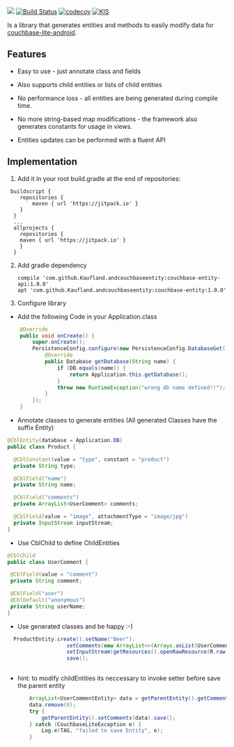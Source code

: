 [![](https://jitpack.io/v/Kaufland/andcouchbaseentity.svg)](https://jitpack.io/#Kaufland/andcouchbaseentity)
[![Build Status](https://travis-ci.org/Kaufland/andcouchbaseentity.svg?branch=master)](https://travis-ci.org/Kaufland/andcouchbaseentity)
[![codecov](https://codecov.io/gh/Kaufland/andcouchbaseentity/branch/master/graph/badge.svg)](https://codecov.io/gh/Kaufland/andcouchbaseentity)
[![KIS](https://img.shields.io/badge/KIS-awesome-red.svg)](http://www.spannende-it.de)



Is a library that generates entities and methods to easily modify data for [couchbase-lite-android](https://github.com/couchbase/couchbase-lite-android).



## Features

* Easy to use - just annotate class and fields

* Also supports child entities or lists of child entities

* No performance loss - all entities are being generated during compile time.

* No more string-based map modifications - the framework also generates constants for usage in views.

* Entities updates can be performed with a fluent API

## Implementation


1. Add it in your root build.gradle at the end of repositories:

```
 buildscript {
    repositories {
        maven { url 'https://jitpack.io' }
    }
  }
  ...
  allprojects {
    repositories {
	maven { url 'https://jitpack.io' }
    }
  }
```

2. Add gradle dependency

    ```
    compile 'com.github.Kaufland.andcouchbaseentity:couchbase-entity-api:1.0.0'
    apt 'com.github.Kaufland.andcouchbaseentity:couchbase-entity:1.0.0'
    ```

3. Configure library 

* Add the following Code in your Application.class

``` java
    @Override
    public void onCreate() {
        super.onCreate();
        PersistenceConfig.configure(new PersistenceConfig.DatabaseGet() {
            @Override
            public Database getDatabase(String name) {
                if (DB.equals(name)) {
                    return Application.this.getDatabase();
                }
                throw new RuntimeException("wrong db name defined!!");
            }
        });
    }
```
  
 * Annotate classes to generate entities (All generated Classes have the suffix Entity)
  
  ``` java
@CblEntity(database = Application.DB)
public class Product {

    @CblConstant(value = "type", constant = "product")
    private String type;

    @CblField("name")
    private String name;

    @CblField("comments")
    private ArrayList<UserComment> comments;

    @CblField(value = "image", attachmentType = "image/jpg")
    private InputStream inputStream;
}
   ```
   * Use CblChild to define ChildEntities
   ``` java
@CblChild
public class UserComment {

    @CblField(value = "comment")
    private String comment;

    @CblField("user")
    @CblDefault("anonymous")
    private String userName;
}
   ```

 * Use generated classes and be happy :-)

 ``` java
   ProductEntity.create().setName("Beer").
                    setComments(new ArrayList<>(Arrays.asList(UserCommentEntity.create().setComment("very awesome"), UserCommentEntity.create().setComment("tasty")))).
                    setInputStream(getResources().openRawResource(R.raw.ic_kaufland_placeholder)).
                    save();
                
 ```
  * hint: to modify childEntities its neccessary to invoke setter before save the parent entity
  
 ``` java
        ArrayList<UserCommentEntity> data = getParentEntity().getComments();
        data.remove(0);
        try {
            getParentEntity().setComments(data).save();
        } catch (CouchbaseLiteException e) {
            Log.e(TAG, "failed to save Entity", e);
        }
                
 ```  
  
